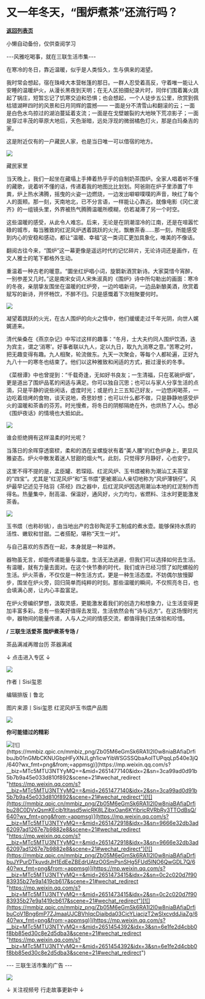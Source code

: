# 又一年冬天，“围炉煮茶”还流行吗？

[**返回列表页**](/gzh/三联生活周刊)

小懒自动备份，仅供查阅学习

\---风雅吃喝事，就在三联生活市集---

在寒冷的冬日，靠近温暖，似乎是人类恒久，生与俱来的渴望。

我时常会想起，宿在珠峰大本营帐篷的那日。一群人忍受着高反，守着唯一能让人安睡的温暖炉火，从漫长黑夜到天明；在无人区拍摄纪录片时，同伴们围着篝火跳起了锅庄，短暂忘记了饥寒交迫和恐惧；也会想起，一个人徒步五公里，欣赏到佩枯错湖畔四时的风景和日月同辉的震撼——
一面是分不清雪山和翻滚的云；一面是白色水鸟掠过的湖泊蔓延着支流；一面是在戈壁皴裂的大地映下荒凉影子；一面是穿过丰茂的草原大地后，天色渐暗，远处浮现的微弱橘色灯火，那是白玛桑吉的家。

这是附近仅有的一户藏民人家，也是当日唯一可以借宿的地方。

![](https://mmbiz.qpic.cn/mmbiz_jpg/Zb05M6eGmSk6RA1I2I0w8niaBAfiaDrfibu13V49jiaG9iaSyM494GZz0pibZV1lmIznfBNibGH3shKIibib8drGVlibDbfA/640?wx_fmt=jpeg&from;=appmsg)

藏民家里

当天晚上，我们一起坐在藏塌上手捧着热乎乎的自制奶茶围炉。全家人唱着听不懂的藏歌，说着听不懂的话，传递着我的地图比比划划。阿爸刚在炉子里添置了牛粪，炉上热水沸腾，摇曳的火姿一边燃烧，一边发出噼噼噗噗的声音，映红了每个人的面颊。那一刻，天南地北，已不分言语，一样能让心靠近。就像电影《冈仁波齐》的一组镜头里，外界被热气腾腾温暖所模糊，仿若凝滞了另一个时空。

这些温暖的感受，从此令人难忘。后来，无论是在阴潮湿冷的江南，还是在喧嚣忙碌的城市，每当雅致的红泥风炉透着跳跃的火光，飘散茶香……那一刻，所能感受到内心的安稳和感动，都让“温暖、幸福”这一类词汇更加具象化，唯美的不像话。

翻阅古往今来，“围炉”这一幕更像是遥远时代的记忆碎片，无论诗词还是画作，在文人雅士的笔下都格外生动。

重温着一种古老的暖意。“圜坐红炉唱小词，旋篘新酒赏新诗。大家莫惜今宵醉，一别参差又几时。”这是南宋女词人宋朱淑真的《围炉》诗中所勾勒出的画面：寒冷的冬夜，亲朋挚友围坐在温暖的红炉旁，一边吟唱新词，一边品新酿美酒，欣赏着赋写的新诗，开怀畅饮，不醉不归。只是感慨着下次相聚要何时。

![](https://mmbiz.qpic.cn/mmbiz_jpg/Zb05M6eGmSk6RA1I2I0w8niaBAfiaDrfibug9WjDfBYoZiay5S0wyehzI9qL8SXMiakxCxQ7yxknCDictRCzzf3v2uaw/640?wx_fmt=jpeg&from;=appmsg)

  

凝望着跳跃的火光，在古人围炉的向火之情中，他们缓缓走过千年光阴，向世人娓娓道来。

清代柴桑在《燕京杂记》中写过这样的趣事：“冬月，士大夫约同人围炉饮酒，迭为宾主，谓之‘消寒’。好事者联以九人，定以九日，取九九消寒之意。”苦寒之时，把无趣变得有趣。九人相聚，轮流做东。九天一次聚会，等每个人都轮遍，正好九九八十一的寒冬也结束了。他们以这种雅致和闲适的方式，捱过漫长的冬季。

《菜根谭》中也曾提到：“千载奇逢，无如好书良友；一生清福，只在茗碗炉烟”，
更是道出了围炉品茗的闲适与满足。你可以独自沉思；也可以与家人分享生活的点滴，只是平静的说些闲话，虚度时光；或是约上三五知己好友，一边悠闲喝茶，一边吃着焙烤的食物，谈天说地，奇思妙想；也可以什么都不做，只是静静地感受炉火的温暖和茶香的芬芳。时光慢煮，将冬日的阴郁隔绝在外，也烘热了人心。想必《围炉夜话》的情境也大抵如此。

![](https://mmbiz.qpic.cn/mmbiz_jpg/Zb05M6eGmSk6RA1I2I0w8niaBAfiaDrfibueXKW6hwDwPgMicKjw9PXarfaiawDlYtE2SusWISuNy0feMYVcfKicFcaQ/640?wx_fmt=jpeg&from;=appmsg)

  

谁会拒绝拥有这样温柔的时光呢？

当落日的余晖穿透窗棂，柔和的洒在呈螺旋状有着“美人腰”的红色炉身上，更显风雅姿态。炉火中散发着迷人甘甜的烟火气，此刻，只觉得岁月静好，心也安宁。

这里不得不提的是，孟臣罐、若琛瓯、红泥风炉、玉书煨被称为潮汕工夫茶室的“四宝“。尤其是”红泥风炉“和”玉书煨“更被潮汕人亲切地称为“风炉薄锅仔”。风炉最早记述见于陆羽《茶经》四之器中，后红泥风炉因选用潮汕本地的红泥制作而得名。热量集中，耐高温、保温好，通风好，火力均匀，省燃料、注水时更能激发茶香。

![](https://mmbiz.qpic.cn/mmbiz_png/Zb05M6eGmSk6RA1I2I0w8niaBAfiaDrfibuAX59ibkicdxwoTu4iap0lGaZnViaUBibYwC0Iibcu1IjxmXcDgb999kAJyCA/640?wx_fmt=png&from;=appmsg)

玉书煨（也称砂铫），由当地出产的含砂陶泥手工制成的煮水壶。能够保持水质的活性、嫩软和甘甜。二者搭配，堪称“天生一对”。

与自己喜欢的东西在一起，本身就是一种滋养。

器物虽无言，却能传递能量与温度。生活无法逃避，但我们可以选择如何去生活。有温暖，就有力量去面对。在这个快节奏的时代，我们或许已经习惯了如陀螺般的生活。炉火茶香，不仅仅是一种生活方式，更是一种生活态度。不妨偶尔放慢脚步，围坐在炉火旁，回归简单而纯粹的时刻。那些温暖的瞬间，不仅照亮冬日，也会填满心房，让内心丰盈富足。

在炉火旁编织梦想，汲取灵感，更能激发着我们的创造力和想象力，让生活变得更加丰富多彩。总有一些美好值得去发现，生活依然会有“诗与远方”。在这场慢时光中，器物间的能量传递，人与人之间的情感交流，都值得我们去体验和珍惜。

**/ 三联生活爱茶 围炉煮茶专场 /**

茶品满减再赠台历 茶器满减

↓ 点击进入专区 ↓

[![](https://mmbiz.qpic.cn/mmbiz_jpg/c2Sib3Mp7pOMXZibqjBUialAVZibwZWaeoH1QC77MjP6U1tLYMHCmqm29BvBZmHPHmfTekkibmsIxJnjfz01qjAbsjg/640?wx_fmt=jpeg&from;=appmsg)](
"link")

  

作者丨Sisi玺恩

编辑排版丨鲁北

图片来源丨Sisi玺恩 红泥风炉玉书煨产品图

![](https://mmbiz.qpic.cn/mmbiz_gif/Zb05M6eGmSk6RA1I2I0w8niaBAfiaDrfibuZibCOR3BOgfibh6ibvdshw1QKFL8naiaaw8EKo76BADN0jibPHbkmyHMqHw/640?wx_fmt=gif&from;=appmsg)

**你可能错过的精彩**

[![](https://mmbiz.qpic.cn/mmbiz_png/Zb05M6eGmSk6RA1I2I0w8niaBAfiaDrfibuk0yBSl4sq7fWDwhDzsl6ENxiauQw94CLPibIeKu5p5Fmhdm4Er2ecP1g/640?wx_fmt=png&from;=appmsg)](https://mp.weixin.qq.com/s?__biz=MTc5MTU3NTYyMQ==&mid=2651459170&idx=2&sn=74fe3c2f30c919c8eff2b93b1221acc5&scene=21#wechat_redirect
"https://mp.weixin.qq.com/s?__biz=MTc5MTU3NTYyMQ==&mid=2651459170&idx=2&sn=74fe3c2f30c919c8eff2b93b1221acc5&scene=21#wechat_redirect")[![](https://mmbiz.qpic.cn/mmbiz_png/Zb05M6eGmSk6RA1I2I0w8niaBAfiaDrfibuJb01nGMbCKNUGbpHFyXNJLgh1icwYibWSGSSQbaAoITUPqqLp540e3jQ/640?wx_fmt=png&from;=appmsg)](https://mp.weixin.qq.com/s?__biz=MTc5MTU3NTYyMQ==&mid=2651477140&idx=2&sn=3ca99ad0d91b5b7b9a45e033d810f892&scene=21#wechat_redirect
"https://mp.weixin.qq.com/s?__biz=MTc5MTU3NTYyMQ==&mid=2651477140&idx=2&sn=3ca99ad0d91b5b7b9a45e033d810f892&scene=21#wechat_redirect")[![](https://mmbiz.qpic.cn/mmbiz_png/Zb05M6eGmSk6RA1I2I0w8niaBAfiaDrfibu28C0DVxQsmKEcib1tltasd5wicRK8LZibxOan6KYibricRVRbRy3TTOdBsQ/640?wx_fmt=png&from;=appmsg)](https://mp.weixin.qq.com/s?__biz=MTc5MTU3NTYyMQ==&mid=2651472918&idx=3&sn=9666e32db3ad62097ad1267e7b9882e8&scene=21#wechat_redirect
"https://mp.weixin.qq.com/s?__biz=MTc5MTU3NTYyMQ==&mid=2651472918&idx=3&sn=9666e32db3ad62097ad1267e7b9882e8&scene=21#wechat_redirect")[![](https://mmbiz.qpic.cn/mmbiz_png/Zb05M6eGmSk6RA1I2I0w8niaBAfiaDrfibuJYPurDTkuvdrJH1EdEeZBEdrUAtzO0SmPsnSHg5FUd5lNO6QwGDL7Q/640?wx_fmt=png&from;=appmsg)](https://mp.weixin.qq.com/s?__biz=MTc5MTU3NTYyMQ==&mid=2651473415&idx=2&sn=0c2c020d7f9083935b27e9a1419cb617&scene=21#wechat_redirect
"https://mp.weixin.qq.com/s?__biz=MTc5MTU3NTYyMQ==&mid=2651473415&idx=2&sn=0c2c020d7f9083935b27e9a1419cb617&scene=21#wechat_redirect")[![](https://mmbiz.qpic.cn/mmbiz_png/Zb05M6eGmSk6RA1I2I0w8niaBAfiaDrfibuCoV1Bng6mP7ZJmaaUJCBVhIqcDiaibda03CicYLiacjzT2wSlxcvddJiaZg/640?wx_fmt=png&from;=appmsg)](https://mp.weixin.qq.com/s?__biz=MTc5MTU3NTYyMQ==&mid=2651454392&idx=3&sn=6e1fe2d4cbb0f8bb85ed30c8e2d5dba3&scene=21#wechat_redirect
"https://mp.weixin.qq.com/s?__biz=MTc5MTU3NTYyMQ==&mid=2651454392&idx=3&sn=6e1fe2d4cbb0f8bb85ed30c8e2d5dba3&scene=21#wechat_redirect")

\--- 三联生活市集的广告 ---

![](https://mmbiz.qpic.cn/mmbiz_jpg/Zb05M6eGmSk6RA1I2I0w8niaBAfiaDrfibuTpdPkuyjMQFfFtbica69mS26g4wZeqTtW4djibZXbAibZVReic06Gs2m9g/640?wx_fmt=jpeg&from;=appmsg)

↓ 关注视频号 行走故事更新中 ↓

  

